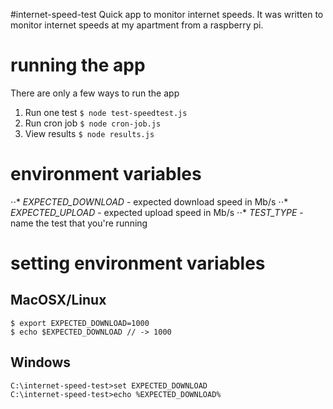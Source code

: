 #internet-speed-test
Quick app to monitor internet speeds. It was written to monitor internet speeds at my apartment from a raspberry pi.

# running the app
There are only a few ways to run the app
1. Run one test `$ node test-speedtest.js`
2. Run cron job `$ node cron-job.js`
3. View results `$ node results.js`

# environment variables
⋅⋅* *EXPECTED_DOWNLOAD* - expected download speed in Mb/s
⋅⋅* *EXPECTED_UPLOAD* - expected upload speed in Mb/s
⋅⋅* *TEST_TYPE* - name the test that you're running

# setting environment variables

## MacOSX/Linux
```
$ export EXPECTED_DOWNLOAD=1000
$ echo $EXPECTED_DOWNLOAD // -> 1000
```

## Windows
```
C:\internet-speed-test>set EXPECTED_DOWNLOAD
C:\internet-speed-test>echo %EXPECTED_DOWNLOAD%
```